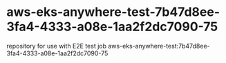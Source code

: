 # aws-eks-anywhere-test-7b47d8ee-3fa4-4333-a08e-1aa2f2dc7090-75
repository for use with E2E test job aws-eks-anywhere-test:7b47d8ee-3fa4-4333-a08e-1aa2f2dc7090-75
